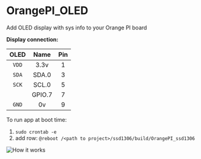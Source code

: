 # OrangePI_OLED
Add OLED display with sys info to your Orange PI board


**Display connection:**

| OLED |    Name   |  Pin  | 
|:----:|:---------:|:-----:|
|`VDD` |    3.3v   |  1    |
|`SDA` |   SDA.0   |  3    |
|`SCK` |   SCL.0   |  5    |
|      |  GPIO.7   |  7    |
|`GND` |    0v     |  9    |


To run app at boot time:

1. `sudo crontab -e`
2. add row: `@reboot /<path to project>/ssd1306/build/OrangePI_ssd1306`



![How it works](https://github.com/vadzimyatskevich/OrangePI_OLED/blob/master/img/pic_1.JPG?raw=true)